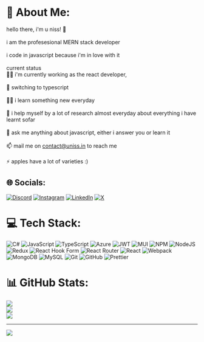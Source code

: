 # 💫 About Me:
hello there, i'm u niss! 👋<br><br>i am the profesesional MERN stack developer<br><br>i code in javascript because i'm in love with it<br><br>current status<br>👩‍💻 i'm currently working as the react developer,<br><br>🧠 switching to typescript<br><br>👯‍♀️ i learn something new everyday<br><br>🤔 i help myself by a lot of research almost everyday about everything i have learnt sofar<br><br>💬 ask me anything about javascript, either i answer you or learn it<br><br>📫 mail me on contact@uniss.in to reach me<br><br>⚡️ apples have a lot of varieties :)


## 🌐 Socials:
[![Discord](https://img.shields.io/badge/Discord-%237289DA.svg?logo=discord&logoColor=white)](https://discord.gg/uniss4) [![Instagram](https://img.shields.io/badge/Instagram-%23E4405F.svg?logo=Instagram&logoColor=white)](https://instagram.com/uniss.js) [![LinkedIn](https://img.shields.io/badge/LinkedIn-%230077B5.svg?logo=linkedin&logoColor=white)](https://linkedin.com/in/uniss) [![X](https://img.shields.io/badge/X-black.svg?logo=X&logoColor=white)](https://x.com/u_nis_s) 

# 💻 Tech Stack:
![C#](https://img.shields.io/badge/c%23-%23239120.svg?style=for-the-badge&logo=csharp&logoColor=white) ![JavaScript](https://img.shields.io/badge/javascript-%23323330.svg?style=for-the-badge&logo=javascript&logoColor=%23F7DF1E) ![TypeScript](https://img.shields.io/badge/typescript-%23007ACC.svg?style=for-the-badge&logo=typescript&logoColor=white) ![Azure](https://img.shields.io/badge/azure-%230072C6.svg?style=for-the-badge&logo=microsoftazure&logoColor=white) ![JWT](https://img.shields.io/badge/JWT-black?style=for-the-badge&logo=JSON%20web%20tokens) ![MUI](https://img.shields.io/badge/MUI-%230081CB.svg?style=for-the-badge&logo=mui&logoColor=white) ![NPM](https://img.shields.io/badge/NPM-%23CB3837.svg?style=for-the-badge&logo=npm&logoColor=white) ![NodeJS](https://img.shields.io/badge/node.js-6DA55F?style=for-the-badge&logo=node.js&logoColor=white) ![Redux](https://img.shields.io/badge/redux-%23593d88.svg?style=for-the-badge&logo=redux&logoColor=white) ![React Hook Form](https://img.shields.io/badge/React%20Hook%20Form-%23EC5990.svg?style=for-the-badge&logo=reacthookform&logoColor=white) ![React Router](https://img.shields.io/badge/React_Router-CA4245?style=for-the-badge&logo=react-router&logoColor=white) ![React](https://img.shields.io/badge/react-%2320232a.svg?style=for-the-badge&logo=react&logoColor=%2361DAFB) ![Webpack](https://img.shields.io/badge/webpack-%238DD6F9.svg?style=for-the-badge&logo=webpack&logoColor=black) ![MongoDB](https://img.shields.io/badge/MongoDB-%234ea94b.svg?style=for-the-badge&logo=mongodb&logoColor=white) ![MySQL](https://img.shields.io/badge/mysql-4479A1.svg?style=for-the-badge&logo=mysql&logoColor=white) ![Git](https://img.shields.io/badge/git-%23F05033.svg?style=for-the-badge&logo=git&logoColor=white) ![GitHub](https://img.shields.io/badge/github-%23121011.svg?style=for-the-badge&logo=github&logoColor=white) ![Prettier](https://img.shields.io/badge/prettier-%23F7B93E.svg?style=for-the-badge&logo=prettier&logoColor=black)
# 📊 GitHub Stats:
![](https://github-readme-stats.vercel.app/api?username=unissAhmad&theme=dark&hide_border=false&include_all_commits=false&count_private=true)<br/>
![](https://github-readme-streak-stats.herokuapp.com/?user=unissAhmad&theme=dark&hide_border=false)<br/>
![](https://github-readme-stats.vercel.app/api/top-langs/?username=unissAhmad&theme=dark&hide_border=false&include_all_commits=false&count_private=true&layout=compact)

---
[![](https://visitcount.itsvg.in/api?id=unissAhmad&label=Profile%20Views&color=12&icon=2&pretty=false)](https://visitcount.itsvg.in)

<!-- Proudly created with GPRM ( https://gprm.itsvg.in ) -->
